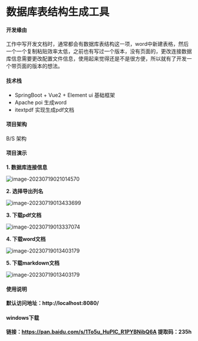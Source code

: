 # 数据库表结构生成工具

#### 开发缘由

工作中写开发文档时，通常都会有数据库表结构这一项，word中新建表格，然后一个一个复制粘贴效率太低，之前也有写过一个版本，没有页面的，更改连接数据库信息需要更改配置文件信息，使用起来觉得还是不是很方便，所以就有了开发一个带页面的版本的想法。

#### 技术栈

- SpringBoot + Vue2 + Element ui 基础框架
- Apache poi 生成word
- itextpdf 实现生成pdf文档


#### 项目架构

B/S 架构



#### 项目演示

**1. 数据库连接信息**

![image-20230719021014570](https://gitee.com/geqian618/resource/raw/master/images/连接信息.png)



**2. 选择导出列名**

![image-20230719013433699](https://gitee.com/geqian618/resource/raw/master/images/选择列名.png)



**3. 下载pdf文档**

![image-20230719013337074](https://gitee.com/geqian618/resource/raw/master/images/pdf文档.png)



**4. 下载word文档**

![image-20230719013403179](https://gitee.com/geqian618/resource/raw/master/images/word文档.png)


**5. 下载markdown文档**

![image-20230719013403179](https://gitee.com/geqian618/resource/raw/master/images/markdown文档.png)





#### 使用说明

**默认访问地址：http://localhost:8080/**



#### windows下载
**链接：https://pan.baidu.com/s/1To5u_HuPIC_R1PYBNibQ6A 提取码：235h**

